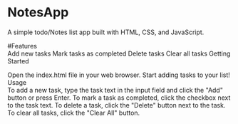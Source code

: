 # NotesApp


A simple todo/Notes list app built with HTML, CSS, and JavaScript.

#Features <br>
Add new tasks
Mark tasks as completed
Delete tasks
Clear all tasks
Getting Started

Open the index.html file in your web browser.
Start adding tasks to your list!
<br>
Usage <br>
To add a new task, type the task text in the input field and click the "Add" button or press Enter.
To mark a task as completed, click the checkbox next to the task text.
To delete a task, click the "Delete" button next to the task.
To clear all tasks, click the "Clear All" button.

